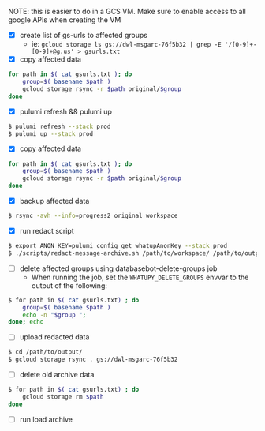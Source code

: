 NOTE: this is easier to do in a GCS VM. Make sure to enable access to all google APIs when creating the VM
    
- [X] create list of gs-urls to affected groups
    - ie: `gcloud storage ls gs://dwl-msgarc-76f5b32 | grep -E '/[0-9]+-[0-9]+@g.us' > gsurls.txt`
- [X] copy affected data
```bash
for path in $( cat gsurls.txt ); do
    group=$( basename $path )
    gcloud storage rsync -r $path original/$group
done
```
- [x] pulumi refresh && pulumi up
```bash
$ pulumi refresh --stack prod
$ pulumi up --stack prod
```


- [x] copy affected data
```bash
for path in $( cat gsurls.txt ); do
    group=$( basename $path )
    gcloud storage rsync -r $path original/$group
done
```

- [x] backup affected data
```bash
$ rsync -avh --info=progress2 original workspace
```

- [x] run redact script
```bash
$ export ANON_KEY=pulumi config get whatupAnonKey --stack prod
$ ./scripts/redact-message-archive.sh /path/to/workspace/ /path/to/output/
```
- [ ] delete affected groups using databasebot-delete-groups job
    - When running the job, set the `WHATUPY_DELETE_GROUPS` envvar to the output of the following:
```bash
$ for path in $( cat gsurls.txt) ; do
    group=$( basename $path )
    echo -n "$group ";
done; echo
```

- [ ] upload redacted data
```bash
$ cd /path/to/output/
$ gcloud storage rsync . gs://dwl-msgarc-76f5b32
```

- [ ] delete old archive data
```bash
$ for path in $( cat gsurls.txt) ; do
    gcloud storage rm $path
done
```

- [ ] run load archive
